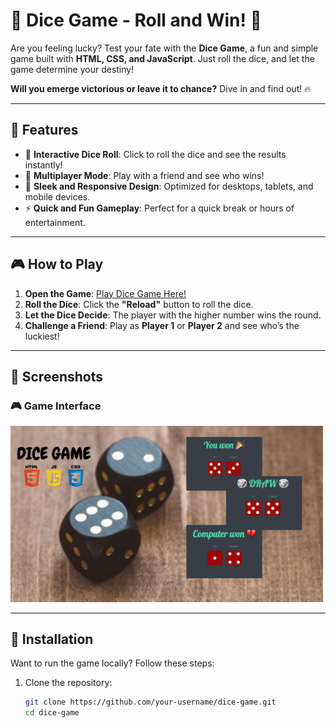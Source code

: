 # 🎲 Dice Game - Roll and Win! 🎉

Are you feeling lucky? Test your fate with the **Dice Game**, a fun and simple game built with **HTML, CSS, and JavaScript**. Just roll the dice, and let the game determine your destiny! 

**Will you emerge victorious or leave it to chance?** Dive in and find out! 🔥

---

## 🌟 Features
- 🎲 **Interactive Dice Roll**: Click to roll the dice and see the results instantly!
- 🥇 **Multiplayer Mode**: Play with a friend and see who wins!
- 🎨 **Sleek and Responsive Design**: Optimized for desktops, tablets, and mobile devices.
- ⚡ **Quick and Fun Gameplay**: Perfect for a quick break or hours of entertainment.

---

## 🎮 How to Play
1. **Open the Game**: [Play Dice Game Here!](https://rohitnishanth.github.io/projectDice/)  
2. **Roll the Dice**: Click the **"Reload"** button to roll the dice.  
3. **Let the Dice Decide**: The player with the higher number wins the round.  
4. **Challenge a Friend**: Play as **Player 1** or **Player 2** and see who’s the luckiest!  

---

## 📸 Screenshots

### 🎮 Game Interface
<img src="images/Dice.png" alt="Description of the image" width="500" />


---

## 🔧 Installation

Want to run the game locally? Follow these steps:

1. Clone the repository:
   ```bash
   git clone https://github.com/your-username/dice-game.git
   cd dice-game
